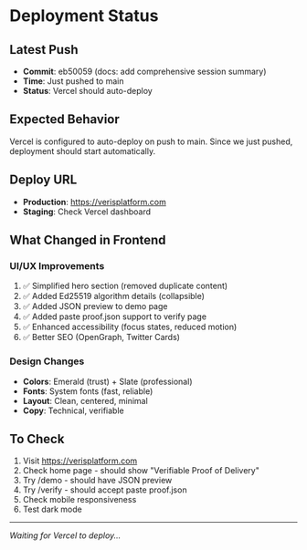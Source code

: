 # Deployment Status

## Latest Push
- **Commit**: eb50059 (docs: add comprehensive session summary)
- **Time**: Just pushed to main
- **Status**: Vercel should auto-deploy

## Expected Behavior
Vercel is configured to auto-deploy on push to main. Since we just pushed, deployment should start automatically.

## Deploy URL
- **Production**: https://verisplatform.com
- **Staging**: Check Vercel dashboard

## What Changed in Frontend
### UI/UX Improvements
1. ✅ Simplified hero section (removed duplicate content)
2. ✅ Added Ed25519 algorithm details (collapsible)
3. ✅ Added JSON preview to demo page
4. ✅ Added paste proof.json support to verify page
5. ✅ Enhanced accessibility (focus states, reduced motion)
6. ✅ Better SEO (OpenGraph, Twitter Cards)

### Design Changes
- **Colors**: Emerald (trust) + Slate (professional)
- **Fonts**: System fonts (fast, reliable)
- **Layout**: Clean, centered, minimal
- **Copy**: Technical, verifiable

## To Check
1. Visit https://verisplatform.com
2. Check home page - should show "Verifiable Proof of Delivery"
3. Try /demo - should have JSON preview
4. Try /verify - should accept paste proof.json
5. Check mobile responsiveness
6. Test dark mode

---
*Waiting for Vercel to deploy...*

